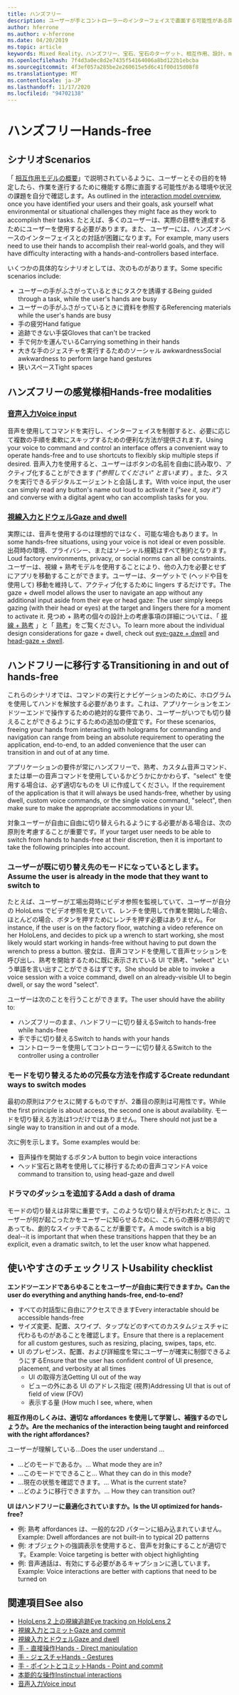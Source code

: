 ```yaml
---
title: ハンズフリー
description: ユーザーが手とコントローラーのインターフェイスで直面する可能性がある問題と、さまざまな方法について説明します。
author: hferrone
ms.author: v-hferrone
ms.date: 04/20/2019
ms.topic: article
keywords: Mixed Reality、ハンズフリー、宝石、宝石のターゲット、相互作用、設計、mixed reality ヘッドセット、windows mixed reality ヘッドセット、virtual reality ヘッドセット、HoloLens、MRTK、Mixed Reality Toolkit、音声入力、使いやすさ
ms.openlocfilehash: 7f4d3a0ec8d2e7435f54164006a8bd122b1ebcba
ms.sourcegitcommit: 4f3ef057a285be2e260615e5d6c41f00d15d08f8
ms.translationtype: MT
ms.contentlocale: ja-JP
ms.lasthandoff: 11/17/2020
ms.locfileid: "94702138"
---
```

# <a name="hands-free"></a><span data-ttu-id="5b308-104">ハンズフリー</span><span class="sxs-lookup"><span data-stu-id="5b308-104">Hands-free</span></span>

## <a name="scenarios"></a><span data-ttu-id="5b308-105">シナリオ</span><span class="sxs-lookup"><span data-stu-id="5b308-105">Scenarios</span></span>

<span data-ttu-id="5b308-106">「 [相互作用モデルの概要](interaction-fundamentals.md)」で説明されているように、ユーザーとその目的を特定したら、作業を遂行するために機能する際に直面する可能性がある環境や状況の課題を自分で確認します。</span><span class="sxs-lookup"><span data-stu-id="5b308-106">As outlined in the [interaction model overview](interaction-fundamentals.md), once you have identified your users and their goals, ask yourself what environmental or situational challenges they might face as they work to accomplish their tasks.</span></span> <span data-ttu-id="5b308-107">たとえば、多くのユーザーは、実際の目標を達成するためにユーザーを使用する必要があります。また、ユーザーには、ハンズオンベースのインターフェイスとの対話が困難になります。</span><span class="sxs-lookup"><span data-stu-id="5b308-107">For example, many users need to use their hands to accomplish their real-world goals, and they will have difficulty interacting with a hands-and-controllers based interface.</span></span> 

<span data-ttu-id="5b308-108">いくつかの具体的なシナリオとしては、次のものがあります。</span><span class="sxs-lookup"><span data-stu-id="5b308-108">Some specific scenarios include:</span></span> 
* <span data-ttu-id="5b308-109">ユーザーの手がふさがっているときにタスクを誘導する</span><span class="sxs-lookup"><span data-stu-id="5b308-109">Being guided through a task, while the user's hands are busy</span></span>
* <span data-ttu-id="5b308-110">ユーザーの手がふさがっているときに資料を参照する</span><span class="sxs-lookup"><span data-stu-id="5b308-110">Referencing materials while the user's hands are busy</span></span>
* <span data-ttu-id="5b308-111">手の疲労</span><span class="sxs-lookup"><span data-stu-id="5b308-111">Hand fatigue</span></span>
* <span data-ttu-id="5b308-112">追跡できない手袋</span><span class="sxs-lookup"><span data-stu-id="5b308-112">Gloves that can't be tracked</span></span>
* <span data-ttu-id="5b308-113">手で何かを運んでいる</span><span class="sxs-lookup"><span data-stu-id="5b308-113">Carrying something in their hands</span></span>
* <span data-ttu-id="5b308-114">大きな手のジェスチャを実行するためのソーシャル awkwardness</span><span class="sxs-lookup"><span data-stu-id="5b308-114">Social awkwardness to perform large hand gestures</span></span>
* <span data-ttu-id="5b308-115">狭いスペース</span><span class="sxs-lookup"><span data-stu-id="5b308-115">Tight spaces</span></span>


## <a name="hands-free-modalities"></a><span data-ttu-id="5b308-116">ハンズフリーの感覚様相</span><span class="sxs-lookup"><span data-stu-id="5b308-116">Hands-free modalities</span></span>

### <a name="voice-input"></a>[<span data-ttu-id="5b308-117">音声入力</span><span class="sxs-lookup"><span data-stu-id="5b308-117">Voice input</span></span>](voice-input.md)

<span data-ttu-id="5b308-118">音声を使用してコマンドを実行し、インターフェイスを制御すると、必要に応じて複数の手順を柔軟にスキップするための便利な方法が提供されます。</span><span class="sxs-lookup"><span data-stu-id="5b308-118">Using your voice to command and control an interface offers a convenient way to operate hands-free and to use shortcuts to flexibly skip multiple steps if desired.</span></span> <span data-ttu-id="5b308-119">音声入力を使用すると、ユーザーはボタンの名前を自由に読み取り、アクティブ化することができます _("参照してください" と言います)_ 。また、タスクを実行できるデジタルエージェントと会話します。</span><span class="sxs-lookup"><span data-stu-id="5b308-119">With voice input, the user can simply read any button's name out loud to activate it _("see it, say it")_ and converse with a digital agent who can accomplish tasks for you.</span></span>


### <a name="gaze-and-dwell"></a>[<span data-ttu-id="5b308-120">視線入力とドウェル</span><span class="sxs-lookup"><span data-stu-id="5b308-120">Gaze and dwell</span></span>](gaze-and-dwell.md)

<span data-ttu-id="5b308-121">実際には、音声を使用するのは理想的ではなく、可能な場合もあります。</span><span class="sxs-lookup"><span data-stu-id="5b308-121">In some hands-free situations, using your voice is not ideal or even possible.</span></span> <span data-ttu-id="5b308-122">出荷時の環境、プライバシー、またはソーシャル規範はすべて制約となります。</span><span class="sxs-lookup"><span data-stu-id="5b308-122">Loud factory environments, privacy, or social norms can all be constraints.</span></span> <span data-ttu-id="5b308-123">ユーザーは、視線 + 熟考モデルを使用することにより、他の入力を必要とせずにアプリを移動することができます。ユーザーは、ターゲットで (ヘッドや目を使用して) 移動を維持して、アクティブ化するために lingers するだけです。</span><span class="sxs-lookup"><span data-stu-id="5b308-123">The gaze + dwell model allows the user to navigate an app without any additional input aside from their eye or head gaze: The user simply keeps gazing (with their head or eyes) at the target and lingers there for a moment to activate it.</span></span> <span data-ttu-id="5b308-124">見つめ + 熟考の個々の設計上の考慮事項の詳細については、「 [視線 + 熟考](gaze-and-dwell-eyes.md) 」と「 [熟考](gaze-and-dwell-head.md)」をご覧ください。</span><span class="sxs-lookup"><span data-stu-id="5b308-124">To learn more about the individual design considerations for gaze + dwell, check out [eye-gaze + dwell](gaze-and-dwell-eyes.md) and [head-gaze + dwell](gaze-and-dwell-head.md).</span></span>


## <a name="transitioning-in-and-out-of-hands-free"></a><span data-ttu-id="5b308-125">ハンドフリーに移行する</span><span class="sxs-lookup"><span data-stu-id="5b308-125">Transitioning in and out of hands-free</span></span>

<span data-ttu-id="5b308-126">これらのシナリオでは、コマンドの実行とナビゲーションのために、ホログラムを使用してハンドを解放する必要があります。これは、アプリケーションをエンドツーエンドで操作するための絶対的な要件であり、ユーザーがいつでも切り替えることができるようにするための追加の便宜です。</span><span class="sxs-lookup"><span data-stu-id="5b308-126">For these scenarios, freeing your hands from interacting with holograms for commanding and navigation can range from being an absolute requirement to operating the application, end-to-end, to an added convenience that the user can transition in and out of at any time.</span></span> 

<span data-ttu-id="5b308-127">アプリケーションの要件が常にハンズフリーで、熟考、カスタム音声コマンド、または単一の音声コマンドを使用しているかどうかにかかわらず、"select" を使用する場合は、必ず適切なものを UI に作成してください。</span><span class="sxs-lookup"><span data-stu-id="5b308-127">If the requirement of the application is that it will always be used hands-free, whether by using dwell, custom voice commands, or the single voice command, "select", then make sure to make the appropriate accommodations in your UI.</span></span> 

<span data-ttu-id="5b308-128">対象ユーザーが自由に自由に切り替えられるようにする必要がある場合は、次の原則を考慮することが重要です。</span><span class="sxs-lookup"><span data-stu-id="5b308-128">If your target user needs to be able to switch from hands to hands-free at their discretion, then it is important to take the following principles into account.</span></span>

### <a name="assume-the-user-is-already-in-the-mode-that-they-want-to-switch-to"></a><span data-ttu-id="5b308-129">ユーザーが既に切り替え先のモードになっているとします。</span><span class="sxs-lookup"><span data-stu-id="5b308-129">Assume the user is already in the mode that they want to switch to</span></span>
<span data-ttu-id="5b308-130">たとえば、ユーザーが工場出荷時にビデオ参照を監視していて、ユーザーが自分の HoloLens でビデオ参照を見ていて、レンチを使用して作業を開始した場合、ほとんどの場合、ボタンを押すためにレンチを押す必要はありません。</span><span class="sxs-lookup"><span data-stu-id="5b308-130">For instance, if the user is on the factory floor, watching a video reference on her HoloLens, and decides to pick up a wrench to start working, she most likely would start working in hands-free without having to put down the wrench to press a button.</span></span> <span data-ttu-id="5b308-131">彼女は、音声コマンドを使用して音声セッションを呼び出し、熟考を開始するために既に表示されている UI で熟考、"select" という単語を言い出すことができるはずです。</span><span class="sxs-lookup"><span data-stu-id="5b308-131">She should be able to invoke a voice session with a voice command, dwell on an already-visible UI to begin dwell, or say the word "select".</span></span>

<span data-ttu-id="5b308-132">ユーザーは次のことを行うことができます。</span><span class="sxs-lookup"><span data-stu-id="5b308-132">The user should have the ability to:</span></span> 
* <span data-ttu-id="5b308-133">ハンズフリーのまま、ハンドフリーに切り替える</span><span class="sxs-lookup"><span data-stu-id="5b308-133">Switch to hands-free while hands-free</span></span>
* <span data-ttu-id="5b308-134">手で手に切り替える</span><span class="sxs-lookup"><span data-stu-id="5b308-134">Switch to hands with your hands</span></span>
* <span data-ttu-id="5b308-135">コントローラーを使用してコントローラーに切り替える</span><span class="sxs-lookup"><span data-stu-id="5b308-135">Switch to the controller using a controller</span></span> 

### <a name="create-redundant-ways-to-switch-modes"></a><span data-ttu-id="5b308-136">モードを切り替えるための冗長な方法を作成する</span><span class="sxs-lookup"><span data-stu-id="5b308-136">Create redundant ways to switch modes</span></span>
<span data-ttu-id="5b308-137">最初の原則はアクセスに関するものですが、2番目の原則は可用性です。</span><span class="sxs-lookup"><span data-stu-id="5b308-137">While the first principle is about access, the second one is about availability.</span></span> <span data-ttu-id="5b308-138">モードを切り替える方法は1つだけではありません。</span><span class="sxs-lookup"><span data-stu-id="5b308-138">There should not just be a single way to transition in and out of a mode.</span></span> 

<span data-ttu-id="5b308-139">次に例を示します。</span><span class="sxs-lookup"><span data-stu-id="5b308-139">Some examples would be:</span></span> 
* <span data-ttu-id="5b308-140">音声操作を開始するボタン</span><span class="sxs-lookup"><span data-stu-id="5b308-140">A button to begin voice interactions</span></span>
* <span data-ttu-id="5b308-141">ヘッド宝石と熟考を使用してに移行するための音声コマンド</span><span class="sxs-lookup"><span data-stu-id="5b308-141">A voice command to transition to, using head-gaze and dwell</span></span>

### <a name="add-a-dash-of-drama"></a><span data-ttu-id="5b308-142">ドラマのダッシュを追加する</span><span class="sxs-lookup"><span data-stu-id="5b308-142">Add a dash of drama</span></span>
<span data-ttu-id="5b308-143">モードの切り替えは非常に重要です。このような切り替えが行われたときに、ユーザーが何が起こったかをユーザーに知らせるために、これらの遷移が明示的であっても、劇的なスイッチであることが重要です。</span><span class="sxs-lookup"><span data-stu-id="5b308-143">A mode switch is a big deal--it is important that when these transitions happen that they be an explicit, even a dramatic switch, to let the user know what happened.</span></span> 


## <a name="usability-checklist"></a><span data-ttu-id="5b308-144">使いやすさのチェックリスト</span><span class="sxs-lookup"><span data-stu-id="5b308-144">Usability checklist</span></span>

<span data-ttu-id="5b308-145">**エンドツーエンドであらゆることをユーザーが自由に実行できますか。**</span><span class="sxs-lookup"><span data-stu-id="5b308-145">**Can the user do everything and anything hands-free, end-to-end?**</span></span>
* <span data-ttu-id="5b308-146">すべての対話型に自由にアクセスできます</span><span class="sxs-lookup"><span data-stu-id="5b308-146">Every interactable should be accessible hands-free</span></span>
* <span data-ttu-id="5b308-147">サイズ変更、配置、スワイプ、タップなどのすべてのカスタムジェスチャに代わるものがあることを確認します。</span><span class="sxs-lookup"><span data-stu-id="5b308-147">Ensure that there is a replacement for all custom gestures, such as resizing, placing, swipes, taps, etc.</span></span>
* <span data-ttu-id="5b308-148">UI のプレゼンス、配置、および詳細度を常にユーザーが確実に制御できるようにする</span><span class="sxs-lookup"><span data-stu-id="5b308-148">Ensure that the user has confident control of UI presence, placement, and verbosity at all times</span></span>
    * <span data-ttu-id="5b308-149">UI の取得方法</span><span class="sxs-lookup"><span data-stu-id="5b308-149">Getting UI out of the way</span></span>
    * <span data-ttu-id="5b308-150">ビューの外にある UI のアドレス指定 (視界)</span><span class="sxs-lookup"><span data-stu-id="5b308-150">Addressing UI that is out of field of view (FOV)</span></span>
    * <span data-ttu-id="5b308-151">表示する量 (</span><span class="sxs-lookup"><span data-stu-id="5b308-151">How much I see, where, when</span></span>

<span data-ttu-id="5b308-152">**相互作用のしくみは、適切な affordances を使用して学習し、補強するのでしょうか。**</span><span class="sxs-lookup"><span data-stu-id="5b308-152">**Are the mechanics of the interaction being taught and reinforced with the right affordances?**</span></span>

<span data-ttu-id="5b308-153">ユーザーが理解している...</span><span class="sxs-lookup"><span data-stu-id="5b308-153">Does the user understand ...</span></span>
* <span data-ttu-id="5b308-154">...どのモードであるか。</span><span class="sxs-lookup"><span data-stu-id="5b308-154">... What mode they are in?</span></span>
* <span data-ttu-id="5b308-155">...このモードでできること</span><span class="sxs-lookup"><span data-stu-id="5b308-155">... What they can do in this mode?</span></span>
* <span data-ttu-id="5b308-156">...現在の状態を確認できます。</span><span class="sxs-lookup"><span data-stu-id="5b308-156">... What is the current state?</span></span>
* <span data-ttu-id="5b308-157">...どのように移行できますか。</span><span class="sxs-lookup"><span data-stu-id="5b308-157">... How they can transition out?</span></span>
    
<span data-ttu-id="5b308-158">**UI はハンドフリーに最適化されていますか。**</span><span class="sxs-lookup"><span data-stu-id="5b308-158">**Is the UI optimized for hands-free?**</span></span>   

* <span data-ttu-id="5b308-159">例: 熟考 affordances は、一般的な2D パターンに組み込まれていません。</span><span class="sxs-lookup"><span data-stu-id="5b308-159">Example: Dwell affordances are not built-in to typical 2D patterns</span></span>
* <span data-ttu-id="5b308-160">例: オブジェクトの強調表示を使用すると、音声を対象にすることが適切です。</span><span class="sxs-lookup"><span data-stu-id="5b308-160">Example: Voice targeting is better with object highlighting</span></span>
* <span data-ttu-id="5b308-161">例: 音声通話は、有効にする必要があるキャプションに適しています。</span><span class="sxs-lookup"><span data-stu-id="5b308-161">Example: Voice interactions are better with captions that need to be turned on</span></span>


## <a name="see-also"></a><span data-ttu-id="5b308-162">関連項目</span><span class="sxs-lookup"><span data-stu-id="5b308-162">See also</span></span>
* [<span data-ttu-id="5b308-163">HoloLens 2 上の視線追跡</span><span class="sxs-lookup"><span data-stu-id="5b308-163">Eye tracking on HoloLens 2</span></span>](eye-tracking.md)
* [<span data-ttu-id="5b308-164">視線入力とコミット</span><span class="sxs-lookup"><span data-stu-id="5b308-164">Gaze and commit</span></span>](gaze-and-commit.md)
* [<span data-ttu-id="5b308-165">視線入力とドウェル</span><span class="sxs-lookup"><span data-stu-id="5b308-165">Gaze and dwell</span></span>](gaze-and-dwell.md)
* [<span data-ttu-id="5b308-166">手 - 直接操作</span><span class="sxs-lookup"><span data-stu-id="5b308-166">Hands - Direct manipulation</span></span>](direct-manipulation.md)
* [<span data-ttu-id="5b308-167">手 - ジェスチャ</span><span class="sxs-lookup"><span data-stu-id="5b308-167">Hands - Gestures</span></span>](gaze-and-commit.md#composite-gestures)
* [<span data-ttu-id="5b308-168">手 - ポイントとコミット</span><span class="sxs-lookup"><span data-stu-id="5b308-168">Hands - Point and commit</span></span>](point-and-commit.md)
* [<span data-ttu-id="5b308-169">本能的な操作</span><span class="sxs-lookup"><span data-stu-id="5b308-169">Instinctual interactions</span></span>](interaction-fundamentals.md)
* [<span data-ttu-id="5b308-170">音声入力</span><span class="sxs-lookup"><span data-stu-id="5b308-170">Voice input</span></span>](voice-input.md)
